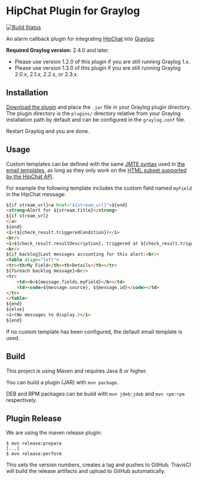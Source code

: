 HipChat Plugin for Graylog
==========================

[![Build Status](https://travis-ci.org/graylog-labs/graylog-plugin-hipchat.svg)](https://travis-ci.org/graylog-labs/graylog-plugin-hipchat)

An alarm callback plugin for integrating [HipChat](https://hipchat.com/) into [Graylog](https://www.graylog.org/).

**Required Graylog version:** 2.4.0 and later.

* Please use version 1.2.0 of this plugin if you are still running Graylog 1.x.
* Please use version 1.3.0 of this plugin if you are still running Graylog 2.0.x, 2.1.x, 2.2.x, or 2.3.x.

## Installation

[Download the plugin](https://github.com/graylog-labs/graylog-plugin-hipchat/releases)
and place the `.jar` file in your Graylog plugin directory. The plugin directory
is the `plugins/` directory relative from your Graylog installation path by default
and can be configured in the `graylog.conf` file.

Restart Graylog and you are done.

## Usage

Custom templates can be defined with the same [JMTE syntax](https://cdn.rawgit.com/DJCordhose/jmte/master/doc/index.html) used in [the email templates](http://docs.graylog.org/en/2.0/pages/streams.html#email-alert-callback), as long as they only work on the [HTML subset supported by the HipChat API](https://developer.atlassian.com/hipchat/guide/sending-messages).

For example the following template includes the custom field named `myField` in the HipChat message:

```html
${if stream_url}<a href="${stream_url}">${end}
<strong>Alert for ${stream.title}</strong>
${if stream_url}
</a>
${end}
<i>(${check_result.triggeredCondition})</i>
<br/>
<i>${check_result.resultDescription}, triggered at ${check_result.triggeredAt}</i>
<br/>
${if backlog}Last messages accounting for this alert:<br/>
<table align="left">
<tr><th>My Field</th><th>Details</th></tr>
${foreach backlog message}<br/>
<tr>
    <td><b>${message.fields.myField}</b></td>
    <td><code>${message.source}, ${message.id}</code></td>
</tr>
</table>
${end}
${else}
<i>(No messages to display.)</i>
${end}
```

If no custom template has been configured, the default email template is used.

## Build

This project is using Maven and requires Java 8 or higher.

You can build a plugin (JAR) with `mvn package`.

DEB and RPM packages can be build with `mvn jdeb:jdeb` and `mvn rpm:rpm` respectively.

## Plugin Release

We are using the maven release plugin:

```
$ mvn release:prepare
[...]
$ mvn release:perform
```

This sets the version numbers, creates a tag and pushes to GitHub. TravisCI will build the release artifacts and upload to GitHub automatically.
